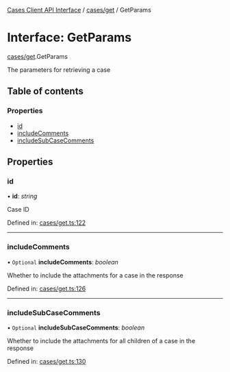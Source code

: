 [Cases Client API Interface](../cases_client_api.md) / [cases/get](../modules/cases_get.md) / GetParams

# Interface: GetParams

[cases/get](../modules/cases_get.md).GetParams

The parameters for retrieving a case

## Table of contents

### Properties

- [id](cases_get.getparams.md#id)
- [includeComments](cases_get.getparams.md#includecomments)
- [includeSubCaseComments](cases_get.getparams.md#includesubcasecomments)

## Properties

### id

• **id**: *string*

Case ID

Defined in: [cases/get.ts:122](https://github.com/jonathan-buttner/kibana/blob/085f89ff3ca/x-pack/plugins/cases/server/client/cases/get.ts#L122)

___

### includeComments

• `Optional` **includeComments**: *boolean*

Whether to include the attachments for a case in the response

Defined in: [cases/get.ts:126](https://github.com/jonathan-buttner/kibana/blob/085f89ff3ca/x-pack/plugins/cases/server/client/cases/get.ts#L126)

___

### includeSubCaseComments

• `Optional` **includeSubCaseComments**: *boolean*

Whether to include the attachments for all children of a case in the response

Defined in: [cases/get.ts:130](https://github.com/jonathan-buttner/kibana/blob/085f89ff3ca/x-pack/plugins/cases/server/client/cases/get.ts#L130)
